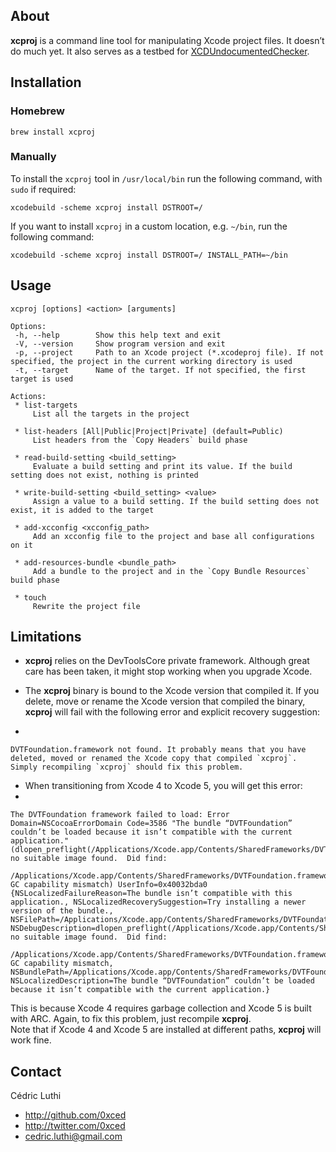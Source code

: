 ## About

**xcproj** is a command line tool for manipulating Xcode project files. It doesn’t do much yet. It also serves as a testbed for [XCDUndocumentedChecker](https://github.com/0xced/xcproj/blob/develop/Sources/XCDUndocumentedChecker.m).

## Installation

### Homebrew

```
brew install xcproj
```

### Manually

To install the `xcproj` tool in `/usr/local/bin` run the following command, with `sudo` if required:

```
xcodebuild -scheme xcproj install DSTROOT=/
```

If you want to install `xcproj` in a custom location, e.g. `~/bin`, run the following command:

```
xcodebuild -scheme xcproj install DSTROOT=/ INSTALL_PATH=~/bin
```

## Usage

```
xcproj [options] <action> [arguments]

Options:
 -h, --help        Show this help text and exit
 -V, --version     Show program version and exit
 -p, --project     Path to an Xcode project (*.xcodeproj file). If not specified, the project in the current working directory is used 
 -t, --target      Name of the target. If not specified, the first target is used

Actions:
 * list-targets
     List all the targets in the project

 * list-headers [All|Public|Project|Private] (default=Public)
     List headers from the `Copy Headers` build phase

 * read-build-setting <build_setting>
     Evaluate a build setting and print its value. If the build setting does not exist, nothing is printed

 * write-build-setting <build_setting> <value>
     Assign a value to a build setting. If the build setting does not exist, it is added to the target

 * add-xcconfig <xcconfig_path>
     Add an xcconfig file to the project and base all configurations on it

 * add-resources-bundle <bundle_path>
     Add a bundle to the project and in the `Copy Bundle Resources` build phase

 * touch
     Rewrite the project file
```

## Limitations

* **xcproj** relies on the DevToolsCore private framework. Although great care has been taken, it might stop working when you upgrade Xcode.

* The **xcproj** binary is bound to the Xcode version that compiled it. If you delete, move or rename the Xcode version that compiled the binary, **xcproj** will fail with the following error and explicit recovery suggestion:
* 
```
DVTFoundation.framework not found. It probably means that you have deleted, moved or renamed the Xcode copy that compiled `xcproj`.
Simply recompiling `xcproj` should fix this problem.
```

* When transitioning from Xcode 4 to Xcode 5, you will get this error:
*  
```
The DVTFoundation framework failed to load: Error Domain=NSCocoaErrorDomain Code=3586 "The bundle “DVTFoundation” couldn’t be loaded because it isn’t compatible with the current application." (dlopen_preflight(/Applications/Xcode.app/Contents/SharedFrameworks/DVTFoundation.framework/DVTFoundation): no suitable image found.  Did find:
	/Applications/Xcode.app/Contents/SharedFrameworks/DVTFoundation.framework/DVTFoundation: GC capability mismatch) UserInfo=0x40032bda0 {NSLocalizedFailureReason=The bundle isn’t compatible with this application., NSLocalizedRecoverySuggestion=Try installing a newer version of the bundle., NSFilePath=/Applications/Xcode.app/Contents/SharedFrameworks/DVTFoundation.framework/DVTFoundation, NSDebugDescription=dlopen_preflight(/Applications/Xcode.app/Contents/SharedFrameworks/DVTFoundation.framework/DVTFoundation): no suitable image found.  Did find:
	/Applications/Xcode.app/Contents/SharedFrameworks/DVTFoundation.framework/DVTFoundation: GC capability mismatch, NSBundlePath=/Applications/Xcode.app/Contents/SharedFrameworks/DVTFoundation.framework, NSLocalizedDescription=The bundle “DVTFoundation” couldn’t be loaded because it isn’t compatible with the current application.}
```
This is because Xcode 4 requires garbage collection and Xcode 5 is built with ARC. Again, to fix this problem, just recompile **xcproj**.  
Note that if Xcode 4 and Xcode 5 are installed at different paths, **xcproj** will work fine.

## Contact

Cédric Luthi

- http://github.com/0xced
- http://twitter.com/0xced
- cedric.luthi@gmail.com
